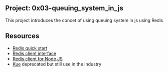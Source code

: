 ## __Project: 0x03-queuing_system_in_js__

This project introduces the concet of using queuing system in js using Redis

## Resources

- [Redis quick start](https://redis.io/docs/latest/integrate/)
- [Redis client interface](https://redis.io/docs/latest/develop/tools/cli/)
- [Redis client for Node JS](https://github.com/redis/node-redis)
- [Kue](https://github.com/Automattic/kue) deprecated but still use in the industry
